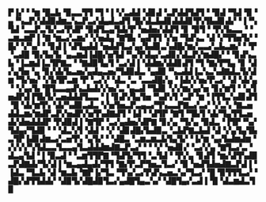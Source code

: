 ▛▐▞▝▝▆▝█▃▙▝▉▃▃▜▜▝▜▝▐▝▞▃▟▟▝▟▊▟▝▃▛▟▟▜▟▜▝▝▉▟▝▜▟▝▉▝▄▝▚▃▛▞▟▟▉▟▆▃▚▃▛▃▞▟▄▟▃▟▜▝█▞▟▃▙▟▊▟▟▟▊▜▚▜▙▟▊▟▞▝▐▝▚▜▟▝▃▃▛▃▜▞▃▞▛▟▛▝▉▟▜▃▄▜▟▞▛▝▅▟▅▞▟▟▜▝▊▝▉▜▝▝▛▞▙▃▃▝▝▃▆▃▆▛▐▝▇▝▆▃▞▃▆▞▝▞▅▟▄▝▇▜▙▝▄▟▜▜▝▞▅▝▜▟▚▃▝▟▝▞▜▜▅▜▞▝█▞▝▞▚▞▝▝▊▟▐▝▟▜▄▟▟▝▅▟▟▜▃▞▄▞▙▟▊▃▚▟█▞▆▞▃▃▞▃▙▃▆▞▝▝▛▝▃▟█▝▉▞▙▞▙▝▄▃▆▟▐▟█▞▅▜▟▝▚▞▛▟▄▞▃▟▊▞▟▃▛▞▆▟█▞▝▝▊▟▚▃▙▝▐▃▆▟▐▃▜▛▇▃▝▝▇▟▉▜▄▜▝▃▞▟▐▝▟▟▆▞▟▟▊▟▜▝▜▝▇▞▛▜▄▝▊▝▟▞▄▜▅▝▄▝▊▞▟▞▙▃▅▞▄▟▄▃▅▞▜▟▉▟▃▝▄▟▉▝▚▃▟▟▐▃▚▃▚▟▇▟▃▜▞▟▆▝▜▞▅▞▝▞▙▜▛▃▆▝▛▝▃▞▞▝▟▃▝▃▝▃▃▟█▞▄▝▐▟▞▞▅▞▛▃▞▝▟▝▟▞▄▝▝▞▄▞▙▝█▜▃▃▄▟▚▃▙▟▞▞▅▞▃▝▄▃▟▝▜▟▊▝▞▞▆▞▄▞▅▝▊▞▆▜▝▝▄▜▅▟▛▟▐▜▙▜▞▃▅▟▟▟▜▃▃▝▐▝▊▟▚▜▄▜▅▝▚▟▚▜▝▃▛▝▆▝▐▜▜▃▚▟▊▟▜▝█▝▟▞▆▜▚▝▟▞▚▟▉▃▟▃▝▞▅▜▅▃▛▃▄▃▞▜▚▃▃▛▇▃▞▃▞▝▞▃▚▝▇▃▅▟▟▃▆▞▆▟▛▃▛▞▅▟▛▞▅▜▚▟▇▟▜▝▐▟▝▝▟▜▛▝▇▜▝▜▙▜▝▟▞▜▄▜▜▃▅▟▞▟▅▟▟▟▛▝▛▟▉▟▐▝▇▜▛▝▃▞▄▟▅▞▟▛▇▝▊▞▄▝▜▞▄▝▉▟▃▝▐▜▛▝▚▞▜▟▄▞▜▟▉▝▝▝▟▃▚▜▝▟▟▝▝▞▝▟▊▟█▞▙▟▉▃▝▃▙▛▇▃▙▟▝▟▝▞▄▜▄▜▙▃▜▛▐▟▊▟▆▃▞▃▅▜▚▝▄▜▞▝▝▟█▃▝▃▆▃▆▃▙▜▄▜▞▝▐▞▆▝▄▞▙▟▆▟▆▝▞▞▞▞▚▜▟▃▃▜▃▃▄▜▃▟▟▟▆▟▇▃▛▃▞▝▝▝▞▝▅▟▊▞▝▃▞▞▄▝▇▜▃▞▃▝▟▃▄▜▟▝▐▝▉▃▟▝▝▃▆▜▜▛▇▝▜▟▜▞▜▜▝▃▜▟▝▝▛▞▄▝▊▟▜▝▆▞▟▜▚▟▉▃▛▟▇▟▞▜▞▟▐▝▆▃▄▟▄▟▞▜▜▝▇▞▛▃▛▜▅▃▜▃▞▝▉▝▅▟▜▟▅▟▇▃▛▟▐▝▐▟▃▝▜▃▙▝▟▝▆▃▙▝▇▛▐▞▜▃▝▜▚▞▃▞▛▟▚▃▅▃▚▞▜▃▞▝█▝▉▜▜▜▃▞▝▟█▞▟▜▜▟▟▞▝▟▉▜▞▟█▟▉▜▃▞▄▟█▜▄▃▚▞▝▟█▜▄▞▃▟▐▝█▝▟▃▆▟▃▜▉
